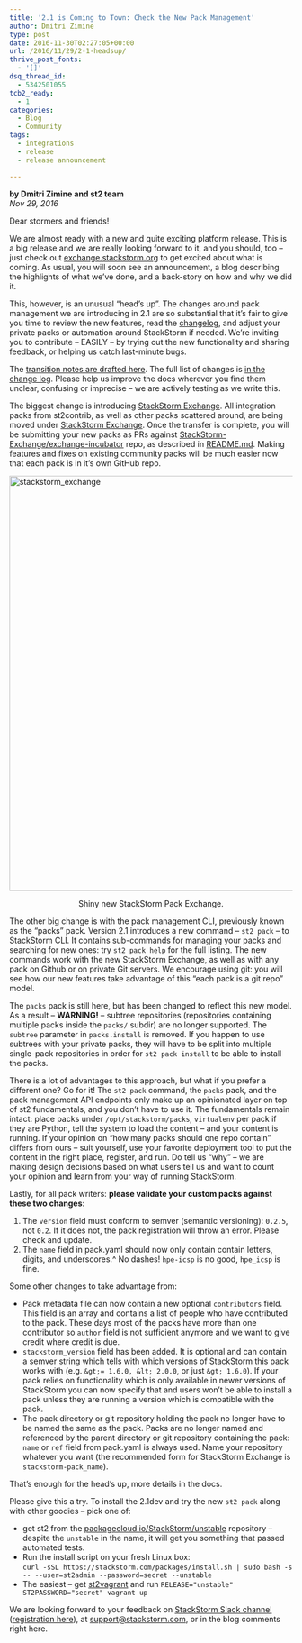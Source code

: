 ```yaml
---
title: '2.1 is Coming to Town: Check the New Pack Management'
author: Dmitri Zimine
type: post
date: 2016-11-30T02:27:05+00:00
url: /2016/11/29/2-1-headsup/
thrive_post_fonts:
  - '[]'
dsq_thread_id:
  - 5342501055
tcb2_ready:
  - 1
categories:
  - Blog
  - Community
tags:
  - integrations
  - release
  - release announcement

---
```

**by Dmitri Zimine and st2 team**  
_Nov 29, 2016_

Dear stormers and friends!

We are almost ready with a new and quite exciting platform release. This is a big release and we are really looking forward to it, and you should, too &#8211; just check out [exchange.stackstorm.org][1] to get excited about what is coming. As usual, you will soon see an announcement, a blog describing the highlights of what we’ve done, and a back-story on how and why we did it.

This, however, is an unusual &#8220;head&#8217;s up&#8221;. The changes around pack management we are introducing in 2.1 are so substantial that it&#8217;s fair to give you time to review the new features, read the [changelog][2], and adjust your private packs or automation around StackStorm if needed. We&#8217;re inviting you to contribute &#8211; EASILY &#8211; by trying out the new functionality and sharing feedback, or helping us catch last-minute bugs.

The [transition notes are drafted here][3]. The full list of changes is [in the change log][2]. Please help us improve the docs wherever you find them unclear, confusing or imprecise &#8211; we are actively testing as we write this.

The biggest change is introducing [StackStorm Exchange][4]. All integration packs from st2contrib, as well as other packs scattered around, are being moved under [StackStorm Exchange][4]. Once the transfer is complete, you will be submitting your new packs as PRs against [StackStorm-Exchange/exchange-incubator][5] repo, as described in [README.md][6]. Making features and fixes on existing community packs will be much easier now that each pack is in it&#8217;s own GitHub repo.

[<img loading="lazy" src="https://stackstorm.com/wp/wp-content/uploads/2016/11/stackstorm_exchange-1024x944.png" alt="stackstorm_exchange" width="800" height="737" class="aligncenter wp-image-6370" srcset="https://stackstorm.com/wp/wp-content/uploads/2016/11/stackstorm_exchange-1024x944.png 1024w, https://stackstorm.com/wp/wp-content/uploads/2016/11/stackstorm_exchange-150x138.png 150w, https://stackstorm.com/wp/wp-content/uploads/2016/11/stackstorm_exchange-300x276.png 300w, https://stackstorm.com/wp/wp-content/uploads/2016/11/stackstorm_exchange-768x708.png 768w, https://stackstorm.com/wp/wp-content/uploads/2016/11/stackstorm_exchange-80x74.png 80w, https://stackstorm.com/wp/wp-content/uploads/2016/11/stackstorm_exchange-220x203.png 220w, https://stackstorm.com/wp/wp-content/uploads/2016/11/stackstorm_exchange-109x100.png 109w, https://stackstorm.com/wp/wp-content/uploads/2016/11/stackstorm_exchange-163x150.png 163w, https://stackstorm.com/wp/wp-content/uploads/2016/11/stackstorm_exchange-258x238.png 258w, https://stackstorm.com/wp/wp-content/uploads/2016/11/stackstorm_exchange-450x415.png 450w, https://stackstorm.com/wp/wp-content/uploads/2016/11/stackstorm_exchange-528x487.png 528w, https://stackstorm.com/wp/wp-content/uploads/2016/11/stackstorm_exchange-646x595.png 646w, https://stackstorm.com/wp/wp-content/uploads/2016/11/stackstorm_exchange.png 1339w" sizes="(max-width: 800px) 100vw, 800px" />][7]

<p style="text-align: center;">
  Shiny new StackStorm Pack Exchange.
</p>

<!--more-->

The other big change is with the pack management CLI, previously known as the &#8220;packs&#8221; pack. Version 2.1 introduces a new command &#8211; `st2 pack` &#8211; to StackStorm CLI. It contains sub-commands for managing your packs and searching for new ones: try `st2 pack help` for the full listing. The new commands work with the new StackStorm Exchange, as well as with any pack on Github or on private Git servers. We encourage using git: you will see how our new features take advantage of this &#8220;each pack is a git repo&#8221; model.

The `packs` pack is still here, but has been changed to reflect this new model. As a result &#8211; **WARNING!** &#8211; subtree repositories (repositories containing multiple packs inside the `packs/` subdir) are no longer supported. The `subtree` parameter in `packs.install` is removed. If you happen to use subtrees with your private packs, they will have to be split into multiple single-pack repositories in order for `st2 pack install` to be able to install the packs.

There is a lot of advantages to this approach, but what if you prefer a different one? Go for it! The `st2 pack` command, the `packs` pack, and the pack management API endpoints only make up an opinionated layer on top of st2 fundamentals, and you don&#8217;t have to use it. The fundamentals remain intact: place packs under `/opt/stackstorm/packs`, `virtualenv` per pack if they are Python, tell the system to load the content &#8211; and your content is running. If your opinion on &#8220;how many packs should one repo contain&#8221; differs from ours &#8211; suit yourself, use your favorite deployment tool to put the content in the right place, register, and run. Do tell us &#8220;why&#8221; &#8211; we are making design decisions based on what users tell us and want to count your opinion and learn from your way of running StackStorm.

Lastly, for all pack writers: **please validate your custom packs against these two changes**:

  1. The `version` field must conform to semver (semantic versioning): `0.2.5`, not `0.2`. If it does not, the pack registration will throw an error. Please check and update.
  2. The `name` field in pack.yaml should now only contain contain letters, digits, and underscores.^ No dashes! `hpe-icsp` is no good, `hpe_icsp` is fine.

Some other changes to take advantage from:

  * Pack metadata file can now contain a new optional `contributors` field. This field is an array and contains a list of people who have contributed to the pack. These days most of the packs have more than one contributor so `author` field is not sufficient anymore and we want to give credit where credit is due.
  * `stackstorm_version` field has been added. It is optional and can contain a semver string which tells with which versions of StackStorm this pack works with (e.g. `&gt;= 1.6.0, &lt; 2.0.0`, or just `&gt; 1.6.0`). If your pack relies on functionality which is only available in newer versions of StackStorm you can now specify that and users won’t be able to install a pack unless they are running a version which is compatible with the pack.
  * The pack directory or git repository holding the pack no longer have to be named the same as the pack. Packs are no longer named and referenced by the parent directory or git repository containing the pack: `name` or `ref` field from pack.yaml is always used. Name your repository whatever you want (the recommended form for StackStorm Exchange is `stackstorm-pack_name`).

That’s enough for the head’s up, more details in the docs.

Please give this a try. To install the 2.1dev and try the new `st2 pack` along with other goodies &#8211; pick one of:

  * get st2 from the [packagecloud.io/StackStorm/unstable][8] repository &#8211; despite the `unstable` in the name, it will get you something that passed automated tests.
  * Run the install script on your fresh Linux box:  
    `curl -sSL https://stackstorm.com/packages/install.sh | sudo bash -s -- --user=st2admin --password=secret --unstable`
  * The easiest &#8211; get [st2vagrant][9] and run `RELEASE="unstable" ST2PASSWORD="secret" vagrant up`

We are looking forward to your feedback on [StackStorm Slack channel][10] ([registration here][11]), at [support@stackstorm.com](), or in the blog comments right here.

 [1]: https://exchange.stackstorm.org
 [2]: https://docs.stackstorm.com/latest/upgrade_notes.html#st2-in-development
 [3]: https://docs.stackstorm.com/latest/reference/packmgmt.html
 [4]: https://github.com/StackStorm-Exchange/
 [5]: https://github.com/StackStorm-Exchange/exchange-incubator
 [6]: https://github.com/StackStorm-Exchange/exchange-incubator/README.md
 [7]: https://exchange.stackstorm.org/
 [8]: https://packagecloud.io/StackStorm/unstable
 [9]: https://github.com/StackStorm/st2vagrant
 [10]: stackstorm-community.slack.com
 [11]: https://stackstorm.com/community-signup